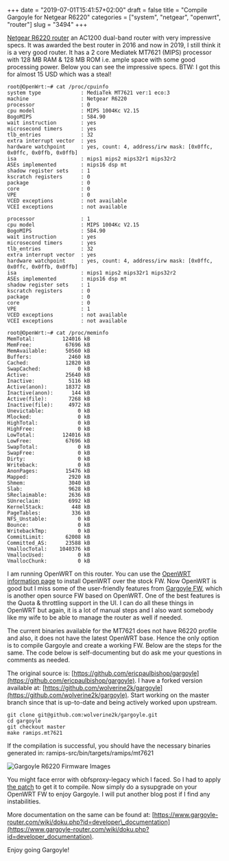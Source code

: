 +++
date = "2019-07-01T15:41:57+02:00"
draft = false
title = "Compile Gargoyle for Netgear R6220"
categories = ["system", "netgear", "openwrt", "router"]
slug = "3494"
+++

[Netgear R6220 router](https://www.netgear.com/home/products/networking/wifi-routers/R6220.aspx) an AC1200 dual-band router with very impressive specs. It was awarded the best router in 2016 and now in 2019, I still think it is a very good router. It has a 2 core Mediatek MT7621 (MIPS) processor with 128 MB RAM &amp; 128 MB ROM i.e. ample space with some good processing power. Below you can see the impressive specs. BTW: I got this for almost 15 USD which was a steal!

```
root@OpenWrt:~# cat /proc/cpuinfo
system type             : MediaTek MT7621 ver:1 eco:3
machine                 : Netgear R6220
processor               : 0
cpu model               : MIPS 1004Kc V2.15
BogoMIPS                : 584.90
wait instruction        : yes
microsecond timers      : yes
tlb_entries             : 32
extra interrupt vector  : yes
hardware watchpoint     : yes, count: 4, address/irw mask: [0x0ffc, 0x0ffc, 0x0ffb, 0x0ffb]
isa                     : mips1 mips2 mips32r1 mips32r2
ASEs implemented        : mips16 dsp mt
shadow register sets    : 1
kscratch registers      : 0
package                 : 0
core                    : 0
VPE                     : 0
VCED exceptions         : not available
VCEI exceptions         : not available

processor               : 1
cpu model               : MIPS 1004Kc V2.15
BogoMIPS                : 584.90
wait instruction        : yes
microsecond timers      : yes
tlb_entries             : 32
extra interrupt vector  : yes
hardware watchpoint     : yes, count: 4, address/irw mask: [0x0ffc, 0x0ffc, 0x0ffb, 0x0ffb]
isa                     : mips1 mips2 mips32r1 mips32r2
ASEs implemented        : mips16 dsp mt
shadow register sets    : 1
kscratch registers      : 0
package                 : 0
core                    : 0
VPE                     : 1
VCED exceptions         : not available
VCEI exceptions         : not available

root@OpenWrt:~# cat /proc/meminfo
MemTotal:         124016 kB
MemFree:           67696 kB
MemAvailable:      50560 kB
Buffers:            2460 kB
Cached:            12820 kB
SwapCached:            0 kB
Active:            25640 kB
Inactive:           5116 kB
Active(anon):      18372 kB
Inactive(anon):      144 kB
Active(file):       7268 kB
Inactive(file):     4972 kB
Unevictable:           0 kB
Mlocked:               0 kB
HighTotal:             0 kB
HighFree:              0 kB
LowTotal:         124016 kB
LowFree:           67696 kB
SwapTotal:             0 kB
SwapFree:              0 kB
Dirty:                 0 kB
Writeback:             0 kB
AnonPages:         15476 kB
Mapped:             2920 kB
Shmem:              3040 kB
Slab:               9628 kB
SReclaimable:       2636 kB
SUnreclaim:         6992 kB
KernelStack:         448 kB
PageTables:          336 kB
NFS_Unstable:          0 kB
Bounce:                0 kB
WritebackTmp:          0 kB
CommitLimit:       62008 kB
Committed_AS:      23588 kB
VmallocTotal:    1040376 kB
VmallocUsed:           0 kB
VmallocChunk:          0 kB
```

I am running OpenWRT on this router. You can use the [OpenWRT information page](https://openwrt.org/toh/netgear/netgear_r6220) to install OpenWRT over the stock FW. Now OpenWRT is good but I miss some of the user-friendly features from [Gargoyle FW](https://www.gargoyle-router.com), which is another open source FW based on OpenWRT. One of the best features is the Quota &amp; throttling support in the UI. I can do all these things in OpenWRT but again, it is a lot of manual steps and I also want somebody like my wife to be able to manage the router as well if needed.

The current binaries available for the MT7621 does not have R6220 profile and also, it does not have the latest OpenWRT base. Hence the only option is to compile Gargoyle and create a working FW. Below are the steps for the same. The code below is self-documenting but do ask me your questions in comments as needed.

The original source is: [https://github.com/ericpaulbishop/gargoyle](https://github.com/ericpaulbishop/gargoyle). I have a forked version available at: [https://github.com/wolverine2k/gargoyle](https://github.com/wolverine2k/gargoyle). Start working on the master branch since that is up-to-date and being actively worked upon upstream.

```
git clone git@github.com:wolverine2k/gargoyle.git
cd gargoyle
git checkout master
make ramips.mt7621
```

If the compilation is successful, you should have the necessary binaries generated in: ramips-src/bin/targets/ramips/mt7621

![Gargoyle R6220 Firmware Images](https://i.imgur.com/W9YL8c5.png)

You might face error with  obfsproxy-legacy  which I faced. So I had to apply [the patch](https://github.com/wolverine2k/gargoyle/commit/7e185507cd867838a23d4a753845cf934b132e33) to get it to compile. Now simply do a sysupgrade on your OpenWRT FW to enjoy Gargoyle. I will put another blog post if I find any instabilities. 

More documentation on the same can be found at: [https://www.gargoyle-router.com/wiki/doku.php?id=developer\_documentation](https://www.gargoyle-router.com/wiki/doku.php?id=developer_documentation).

Enjoy going Gargoyle!